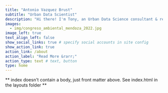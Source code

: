 ```yaml
---
title: "Antonio Vazquez Brust"
subtitle: "Urban Data Scientist"
description: "Hi there! I'm Tony, an Urban Data Science consultant & researcher. I specialize in the application of novel analytical tools and emerging technologies to better understand and manage our cities."
images:
  - img/congreso_ambiental_mendoza_2022.jpg
image_left: true
text_align_left: false
show_social_links: true # specify social accounts in site config
show_action_link: true
action_link: /about
action_label: "Read More &rarr;"
action_type: text # text, button
type: home
---
```


** index doesn't contain a body, just front matter above.
See index.html in the layouts folder **
